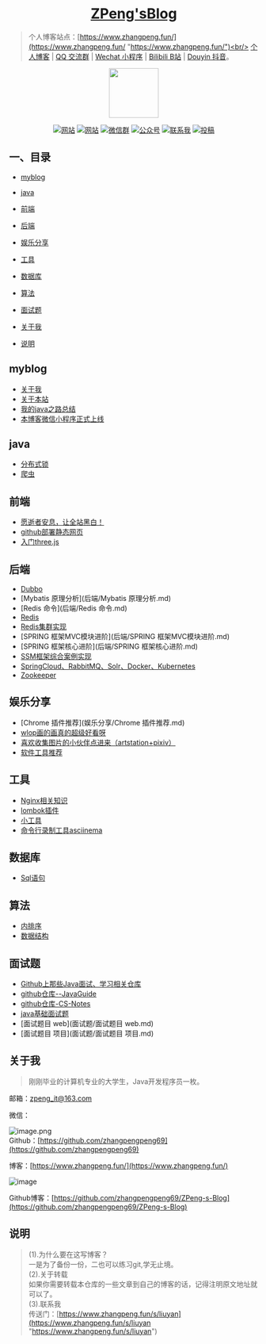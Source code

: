 <h1 align="center"><a href="https://github.com/zhangpengpeng69/ZPeng-s-Blog" target="_blank">ZPeng'sBlog</a></h1>

>个人博客站点：[https://www.zhangpeng.fun/](https://www.zhangpeng.fun/ "https://www.zhangpeng.fun/")<br/>
> [个人博客](https://www.zhangpeng.fun/) | [QQ 交流群](https://jq.qq.com/?_wv=1027&k=5VyKjuK) | [Wechat 小程序](https://www.zhangpeng.fun/s/liuyan) | [Bilibili B站](https://www.zhangpeng.fun/s/liuyan) | [Douyin 抖音](https://www.zhangpeng.fun/s/liuyan)。
<p align="center">
<a href="https://www.zhangpeng.fun/" target="_blank">
	<img src="https://github.com/zhangpengpeng69/ZPeng-s-Blog/blob/master/images/readme/timg.jpg" width="100"/>
</a>
</p>




<p align="center">
  <a href="https://www.zhangpeng.fun/"><img src="https://img.shields.io/badge/myblog-进入-brightgreen.svg" alt="网站"></a>
<a href="https://jq.qq.com/?_wv=1027&k=5VyKjuK"><img src="https://img.shields.io/badge/QQ群-加入-yellow.svg" alt="网站"></a>
  <a href="https://www.zhangpeng.fun/s/liuyan"><img src="https://img.shields.io/badge/小程序-订阅-blue.svg" alt="微信群"></a>
  <a href="https://www.zhangpeng.fun/s/liuyan"><img src="https://img.shields.io/badge/%E5%85%AC%E4%BC%97%E5%8F%B7-订阅-lightgrey.svg" alt="公众号"></a>
  <a href="https://www.zhangpeng.fun/s/liuyan"><img src="https://img.shields.io/badge/联系我-点击-important.svg" alt="联系我"></a>
  <a href="https://www.zhangpeng.fun/s/liuyan"><img src="https://img.shields.io/badge/other-进入-critical.svg" alt="投稿"></a>
</p>

## 一、目录


- [myblog](#myblog)
   
- [java](#java)

- [前端](#前端)

- [后端](#后端)
 
- [娱乐分享](#娱乐分享)

- [工具](#工具)

- [数据库](#数据库)

- [算法](#算法)

- [面试题](#面试题)


- [关于我](#关于我)

- [说明](#说明)


## myblog

* [关于我](myblog/关于我.md)
* [关于本站](myblog/关于本站.md)
* [我的java之路总结](myblog/我的java之路总结.md)
* [本博客微信小程序正式上线](myblog/本博客微信小程序正式上线.md)

## java
* [分布式锁](java/分布式锁.md)
* [爬虫](java/爬虫.md)
## 前端
* [愿逝者安息，让全站黑白！](前端/愿逝者安息，让全站黑白！.md)
* [github部署静态网页](前端/github部署静态网页.md)
* [入门three.js](前端/入门three.js.md)
## 后端
* [Dubbo](后端/Dubbo.md)
* [Mybatis 原理分析](后端/Mybatis 原理分析.md)
* [Redis 命令](后端/Redis 命令.md)
* [Redis](后端/Redis.md)
* [Redis集群实现](后端/Redis集群实现.md)
* [SPRING 框架MVC模块进阶](后端/SPRING 框架MVC模块进阶.md)
* [SPRING 框架核心进阶](后端/SPRING 框架核心进阶.md)
* [SSM框架综合案例实现](后端/SSM框架综合案例实现.md)
* [SpringCloud、RabbitMQ、Solr、Docker、Kubernetes](后端/SpringCloud、RabbitMQ、Solr、Docker、Kubernetes.md)
* [Zookeeper](后端/Zookeeper.md)
## 娱乐分享
* [Chrome 插件推荐](娱乐分享/Chrome 插件推荐.md)
* [wlop画的画真的超级好看呀](娱乐分享/wlop画的画真的超级好看呀.md)
* [喜欢收集图片的小伙伴点进来（artstation+pixiv）](娱乐分享/喜欢收集图片的小伙伴点进来（artstation+pixiv）.md)
* [软件工具推荐](娱乐分享/软件工具推荐.md)
## 工具
* [Nginx相关知识](工具/Nginx相关知识.md)
* [lombok插件](工具/lombok插件.md)
* [小工具](工具/小工具.md)
* [命令行录制工具asciinema](工具/命令行录制工具asciinema.md)
## 数据库
* [Sql语句](数据库/Sql语句.md)
## 算法
* [内排序](算法/内排序.md)
* [数据结构](算法/数据结构.md)
## 面试题
* [Github上那些Java面试、学习相关仓库](面试题/Github上那些Java面试、学习相关仓库.md)
* [github仓库--JavaGuide](面试题/github仓库--JavaGuide.md)
* [github仓库-CS-Notes](面试题/github仓库-CS-Notes.md)
* [java基础面试题](面试题/java基础面试题.md)
* [面试题目 web](面试题/面试题目 web.md)
* [面试题目 项目](面试题/面试题目 项目.md)




## 关于我

>刚刚毕业的计算机专业的大学生，Java开发程序员一枚。<br/>

邮箱：zpeng_it@163.com<br/>

微信：

![image.png](https://www.zhangpeng.fun/upload/2020/04/image-d0b96c5b99304fda9bc3fb49ed8b33d2.png)<br/>
Github：[https://github.com/zhangpengpeng69](https://github.com/zhangpengpeng69)<br/>

博客：[https://www.zhangpeng.fun/](https://www.zhangpeng.fun/)<br/>

![image](https://github.com/zhangpengpeng69/ZPeng-s-Blog/blob/master/images/readme/%E5%8D%9A%E5%AE%A2%E7%95%8C%E9%9D%A2.png)

Github博客：[https://github.com/zhangpengpeng69/ZPeng-s-Blog](https://github.com/zhangpengpeng69/ZPeng-s-Blog)<br/>

## 说明
>(1).为什么要在这写博客？<br/>
一是为了备份一份，二也可以练习git,学无止境。<br/>
(2).关于转载<br/>
如果你需要转载本仓库的一些文章到自己的博客的话，记得注明原文地址就可以了。<br/>
(3).联系我<br/>
传送门：[https://www.zhangpeng.fun/s/liuyan](https://www.zhangpeng.fun/s/liuyan "https://www.zhangpeng.fun/s/liuyan")